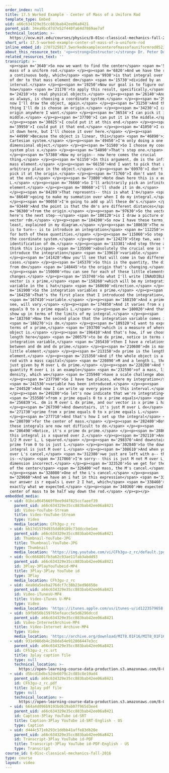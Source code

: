 ```yaml
---
order_index: null
title: 17.5 Worked Example - Center of Mass of a Uniform Rod
template_type: Embed
uid: a66c634329e35cc883bab42ee06a8421
parent_uid: 34ea9bcd7d7e52f440fa64d7869ae7af
technical_location: >-
  https://ocw.mit.edu/courses/physics/8-01sc-classical-mechanics-fall-2016/week-5-momentum-and-impulse/17.5-worked-example-center-of-mass-of-a-uniform-rod/17.5-worked-example-center-of-mass-of-a-uniform-rod
short_url: 17.5-worked-example-center-of-mass-of-a-uniform-rod
inline_embed_id: 2707325817.5workedexamplecenterofmassofauniformrod85238348
about_this_resource_text: '<p><strong>Instructor:</strong> Dr. Peter Dourmashkin</p>'
related_resources_text: ''
transcript: >-
  <p><span m='3640'>So now we want to find the center</span> <span m='5170'>of
  mass of a uniform rod.</span> </p><p><span m='6820'>And we have the result for
  a continuous body, which</span> <span m='9930'>is that integral over the body
  of dmr to that mass element dm</span> <span m='15730'>divided by an
  interval.</span> </p><p><span m='19250'>Now our goal is to figure out
  how</span> <span m='21170'>to apply this result, specifically,</span> <span
  m='24210'>to real physical objects.</span> </p><p><span m='26140'>And the key,
  as always, is choosing a coordinate system.</span> </p><p><span m='29060'>So
  now I'll draw the object, again.</span> </p><p><span m='31250'>And the first
  thing I'll do is choose an origin.</span> </p><p><span m='34230'>I can pick my
  origin anywhere I want.</span> </p><p><span m='36534'>I can pick it in the
  middle.</span> </p><p><span m='37700'>I can put it in the middle.</span>
  </p><p><span m='38825'>I could put it at this end.</span> </p><p><span
  m='39950'>I could put it that end.</span> </p><p><span m='41050'>I could put
  it down here, but I'll choose it over here.</span> </p><p><span
  m='44990'>Because the object is linear, this</span> <span m='46890'>is a very
  Cartesian system.</span> </p><p><span m='49450'>I'm only doing a one
  dimensional object.</span> </p><p><span m='51580'>So I choose my coordinate
  system plus x.</span> </p><p><span m='54890'>That's step one.</span>
  </p><p><span m='57380'>Now my origin-- now here comes the crucial
  thing.</span> </p><p><span m='61150'>In this argument, dm is the infinitesimal
  mass element.</span> </p><p><span m='66150'>And I want to pick that at an
  arbitrary place in the object.</span> </p><p><span m='69970'>I don't want to
  pick it at the origin.</span> </p><p><span m='71760'>I don't want to pick it
  at the end.</span> </p><p><span m='73800'>Note down here this is x equals
  L.</span> </p><p><span m='76660'>So I'll arbitrarily pick an infinitesimal
  element.</span> </p><p><span m='80660'>I'll shade it in dm.</span>
  </p><p><span m='84289'>That represents-- this is what I'm</span> <span
  m='86640'>going to make my summation over when I do my integral.</span>
  </p><p><span m='90050'>I'm going to add up all these dm's.</span> </p><p><span
  m='93440'>And the point is that the dm's are different distances</span> <span
  m='96300'>from the origin.</span> </p><p><span m='97630'>So the vector-- and
  here's the next step--</span> <span m='100120'>is I draw a picture of my
  vector rdm.</span> </p><p><span m='104200'>So now I have these terms, at
  least, explained in my diagram.</span> </p><p><span m='108630'>The next step
  is to turn-- is to introduce an integration</span> <span m='112250'>variable
  for both of these quantities.</span> </p><p><span m='115060'>So step one was
  the coordinate system.</span> </p><p><span m='124270'>Step two, was the
  identification of dm.</span> </p><p><span m='133381'>And step three and I
  think this is</span> <span m='135500'>absolutely the crucial one is to
  introduce the integration</span> <span m='139610'>variable.</span>
  </p><p><span m='141420'>Now you'll see that will come in two different
  cases.</span> </p><p><span m='145370'>So this is the quantity, the distance
  from dm</span> <span m='148445'>to the origin that's changing.</span>
  </p><p><span m='150000'>You can see for each of these little elements, that
  changes.</span> </p><p><span m='153740'>So what I'll write [INAUDIBLE] as a
  vector is x prime,</span> <span m='158260'>which will be my integration
  variable in the i hat</span> <span m='160690'>direction.</span> </p><p><span
  m='161900'>So the integration variables x prime.</span> </p><p><span
  m='164250'>That's the first place that I introduced the integration</span>
  <span m='167410'>variable.</span> </p><p><span m='168150'>And x prime, you can
  see, will vary.</span> </p><p><span m='174850'>And it varies from x prime
  equals 0 to x prime equals L.</span> </p><p><span m='180020'>And that will
  show up in terms of the limits of my integral.</span> </p><p><span
  m='183760'>Now the second place that the integration variable comes in</span>
  <span m='188270'>is dm.</span> </p><p><span m='189320'>I want to express in
  terms of x prime,</span> <span m='193700'>which is a measure of where this
  object is.</span> </p><p><span m='196410'>And that's how, if we choose this
  length here</span> <span m='200579'>to be dx prime, notice in terms of the
  integration variable,</span> <span m='205430'>then I have a relationship
  between and dm and dx prime.</span> </p><p><span m='210600'>dm is mass in this
  little element.</span> </p><p><span m='213150'>dx prime is the length of the
  element.</span> </p><p><span m='215350'>And if the whole object is a uniform
  rod with a mass capital</span> <span m='220890'>M and a length L, then its
  just given by M over L dx prime.</span> </p><p><span m='228280'>And this
  quantity M over L is an example</span> <span m='232590'>of a mass, linear mass
  density, which we</span> <span m='235940'>have a scale challenge about.</span>
  </p><p><span m='237790'>So I have two places, where my integration</span>
  <span m='241530'>variable has been introduced.</span> </p><p><span
  m='244520'>And now I can write up every piece in this interval.</span>
  </p><p><span m='249280'>So let's now indicate that we're integrating</span>
  <span m='253580'>from x prime equals 0 to x prime equals</span> <span
  m='256839'>L. dm is M over L dx prime, and our vector is x prime i hat.</span>
  </p><p><span m='267390'>And downstairs, it's just M over L dx</span> <span
  m='271730'>prime from x prime equals 0 to x prime equals L.</span>
  </p><p><span m='277710'>And that's how I set up the integral</span> <span
  m='280700'>for the center of mass.</span> </p><p><span m='282480'>Both of
  these integrals are now not difficult to do.</span> </p><p><span
  m='286490'>Notice, it's x prime dx prime.</span> </p><p><span m='288670'>So
  this integral is x squared over 2.</span> </p><p><span m='292110'>And I get
  1/2 M over L, L squared.</span> </p><p><span m='298370'>And downstairs, dx
  prime from 0 to is just L.</span> </p><p><span m='302840'>So the downstairs
  integral is just M over L.</span> </p><p><span m='308610'>And when you have M
  over L's cancel,</span> <span m='312380'>we just are left with a-- this
  is--</span> <span m='317860'>I'm sorry-- this is just M not M over L,
  dimension incorrect.</span> </p><p><span m='323520'>So we get for the position
  of the center</span> <span m='326400'>of mass, the M's cancel.</span>
  </p><p><span m='328080'>One of the L's cancel.</span> </p><p><span
  m='329660'>And we have an i hat in this expression</span> <span m='333040'>so
  our answer is r equals L over 2 I hat, which</span> <span m='338460'>is
  exactly what we expected.</span> </p><p><span m='340360'>We expected the
  center of mass to be half way down the rod.</span> </p><p></p>
embedded_media:
  - uid: 01bca8645669f0ee9d4f825ccfaeef39
    parent_uid: a66c634329e35cc883bab42ee06a8421
    id: Video-YouTube-Stream
    title: Video-YouTube-Stream
    type: Video
    media_location: CFh3gu-z_rc
  - uid: bb17d15794935dd69189c73ddccbe1ee
    parent_uid: a66c634329e35cc883bab42ee06a8421
    id: Thumbnail-YouTube-JPG
    title: Thumbnail-YouTube-JPG
    type: Thumbnail
    media_location: 'https://img.youtube.com/vi/CFh3gu-z_rc/default.jpg'
  - uid: 9cc666801fb3a62c93ae11fab3abdd93
    parent_uid: a66c634329e35cc883bab42ee06a8421
    id: 3Play-3PlayYouTubeid-MP4
    title: 3Play-3Play YouTube id
    type: 3Play
    media_location: CFh3gu-z_rc
  - uid: 4ea0da5eeba276dcf7c38b23ed96650e
    parent_uid: a66c634329e35cc883bab42ee06a8421
    id: Video-iTunesU-MP4
    title: Video-iTunes U-MP4
    type: Video
    media_location: 'https://itunes.apple.com/us/itunes-u/id1223579658'
  - uid: b9fb856b159765efeacc5e5d6296dccd
    parent_uid: a66c634329e35cc883bab42ee06a8421
    id: Video-InternetArchive-MP4
    title: Video-Internet Archive-MP4
    type: Video
    media_location: 'https://archive.org/download/MIT8.01F16/MIT8_01F16_L17v04_360p.mp4'
  - uid: 931e986db4c2b8da54e912866447e3cc
    parent_uid: a66c634329e35cc883bab42ee06a8421
    id: CFh3gu-z_rc.srt
    title: 3play caption file
    type: null
    technical_location: >-
      https://open-learning-course-data-production.s3.amazonaws.com/8-01sc-classical-mechanics-fall-2016/931e986db4c2b8da54e912866447e3cc_CFh3gu-z_rc.srt
  - uid: d5bcd1bdbc52de6079c2cd85c8e19ad4
    parent_uid: a66c634329e35cc883bab42ee06a8421
    id: CFh3gu-z_rc.pdf
    title: 3play pdf file
    type: null
    technical_location: >-
      https://open-learning-course-data-production.s3.amazonaws.com/8-01sc-classical-mechanics-fall-2016/d5bcd1bdbc52de6079c2cd85c8e19ad4_CFh3gu-z_rc.pdf
  - uid: 664a4d096b9193bd619ab07f965d3ee4
    parent_uid: a66c634329e35cc883bab42ee06a8421
    id: Caption-3Play YouTube id-SRT
    title: Caption-3Play YouTube id-SRT-English - US
    type: Caption
  - uid: d444c571eb293c1ddbb41affe83db20e
    parent_uid: a66c634329e35cc883bab42ee06a8421
    id: Transcript-3Play YouTube id-PDF
    title: Transcript-3Play YouTube id-PDF-English - US
    type: Transcript
course_id: 8-01sc-classical-mechanics-fall-2016
type: course
layout: video
---
```

